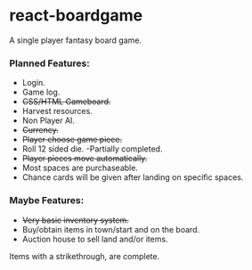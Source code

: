 # react-boardgame
A single player fantasy board game.

<h3>Planned Features:</h3>

* Login.
* Game log.
* ~~CSS/HTML Gameboard.~~
* Harvest resources.
* Non Player AI.
* ~~Currency.~~
* ~~Player choose game piece.~~
* Roll 12 sided die. -Partially completed.
* ~~Player pieces move automatically.~~
* Most spaces are purchaseable.
* Chance cards will be given after landing on specific spaces.


<h3>Maybe Features:</h3>

* ~~Very basic inventory system.~~
* Buy/obtain items in town/start and on the board.
* Auction house to sell land and/or items.

Items with a strikethrough, are complete.
